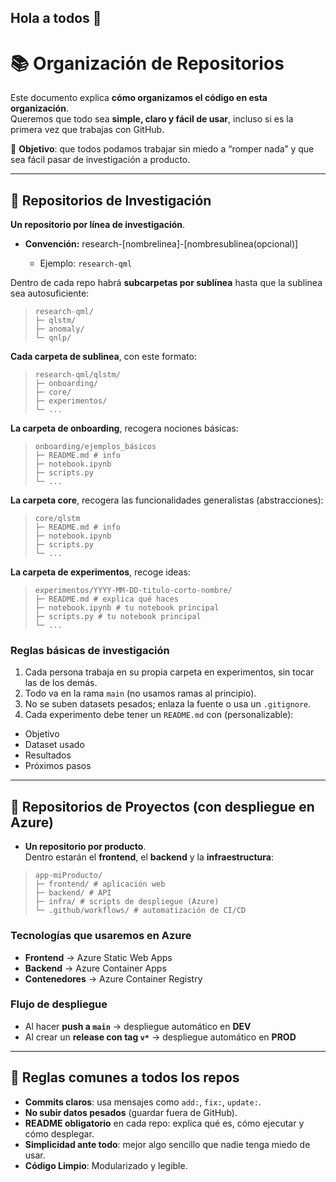 ## Hola a todos 👋

# 📚 Organización de Repositorios

Este documento explica **cómo organizamos el código en esta organización**.  
Queremos que todo sea **simple, claro y fácil de usar**, incluso si es la primera vez que trabajas con GitHub.

📌 **Objetivo**: que todos podamos trabajar sin miedo a “romper nada” y que sea fácil pasar de investigación a producto.

---

## 🔬 Repositorios de Investigación

**Un repositorio por línea de investigación**.
- **Convención:** research-[nombrelinea]-[nombresublinea(opcional)]
  
  - Ejemplo: `research-qml`

Dentro de cada repo habrá **subcarpetas por sublínea** hasta que la sublinea sea autosuficiente:

>```
> research-qml/
> ├─ qlstm/
> ├─ anomaly/
> └─ qnlp/
>```

**Cada carpeta de sublinea**, con este formato:

>```
> research-qml/qlstm/
> ├─ onboarding/
> ├─ core/
> ├─ experimentos/
> └─ ...
>```

**La carpeta de onboarding**, recogera nociones básicas:

>```
> onboarding/ejemplos_básicos
> ├─ README.md # info
> ├─ notebook.ipynb 
> ├─ scripts.py 
> └─ ...
>```

**La carpeta core**, recogera las funcionalidades generalistas (abstracciones):

>```
> core/qlstm
> ├─ README.md # info
> ├─ notebook.ipynb 
> ├─ scripts.py 
> └─ ...
>```

**La carpeta de experimentos**, recoge ideas:

>```
> experimentos/YYYY-MM-DD-titulo-corto-nombre/
> ├─ README.md # explica qué haces
> ├─ notebook.ipynb # tu notebook principal
> ├─ scripts.py # tu notebook principal
> └─ ...
>```


### Reglas básicas de investigación
1. Cada persona trabaja en su propia carpeta en experimentos, sin tocar las de los demás.  
2. Todo va en la rama `main` (no usamos ramas al principio).  
3. No se suben datasets pesados; enlaza la fuente o usa un `.gitignore`.  
4. Cada experimento debe tener un `README.md` con (personalizable):
 - Objetivo  
 - Dataset usado  
 - Resultados  
 - Próximos pasos  

---

## 🚀 Repositorios de Proyectos (con despliegue en Azure)

- **Un repositorio por producto**.  
Dentro estarán el **frontend**, el **backend** y la **infraestructura**:

> ```
> app-miProducto/
> ├─ frontend/ # aplicación web
> ├─ backend/ # API
> ├─ infra/ # scripts de despliegue (Azure)
> └─ .github/workflows/ # automatización de CI/CD
> ```

### Tecnologías que usaremos en Azure
- **Frontend** → Azure Static Web Apps  
- **Backend** → Azure Container Apps  
- **Contenedores** → Azure Container Registry  

### Flujo de despliegue
- Al hacer **push a `main`** → despliegue automático en **DEV**  
- Al crear un **release con tag `v*`** → despliegue automático en **PROD**  

---

## 🧩 Reglas comunes a todos los repos

- **Commits claros**: usa mensajes como `add:`, `fix:`, `update:`.  
- **No subir datos pesados** (guardar fuera de GitHub).  
- **README obligatorio** en cada repo: explica qué es, cómo ejecutar y cómo desplegar.  
- **Simplicidad ante todo**: mejor algo sencillo que nadie tenga miedo de usar.
- **Código Limpio**: Modularizado y legible.



